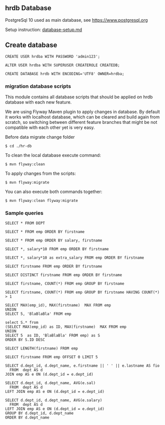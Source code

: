## hrdb Database ##

PostgreSql 10 used as main database, see https://www.postgresql.org

Setup instruction: [database-setup.md](database-setup.md) 


## Create database

    CREATE USER hrdba WITH PASSWORD 'admin123';
    
    ALTER USER hrdba WITH SUPERUSER CREATEROLE CREATEDB;
    
    CREATE DATABASE hrdb WITH ENCODING='UTF8' OWNER=hrdba;
    

### migration database scripts

This module contains all database scripts that should be applied on hrdb database with each new feature.  

We are using Flyway Maven plugin to apply changes in database.
By default it works with localhost database, which can be cleared and build again from scratch, so switching between different feature branches that might be not compatible with each other yet is very easy.

Before data migrate change folder

    $ cd ./hr-db

To clean the local database execute command:

    $ mvn flyway:clean

To apply changes from the scripts:

    $ mvn flyway:migrate

You can also execute both commands together:

    $ mvn flyway:clean flyway:migrate
    
    
### Sample queries

    SELECT * FROM DEPT
    
    SELECT * FROM emp ORDER BY firstname
    
    SELECT * FROM emp ORDER BY salary, firstname
    
    SELECT *, salary*10 FROM emp ORDER BY firstname
    
    SELECT *, salary*10 as extra_salary FROM emp ORDER BY firstname
    
    SELECT firstname FROM emp ORDER BY firstname
    
    SELECT DISTINCT firstname FROM emp ORDER BY firstname
    
    SELECT firstname, COUNT(*) FROM emp GROUP BY firstname
    
    SELECT firstname, COUNT(*) FROM emp GROUP BY firstname HAVING COUNT(*) > 1
    
    SELECT MAX(emp_id), MAX(firstname)  MAX FROM emp
    UNION 
    SELECT 5, 'BlaBlaBla' FROM emp
    
    select S.* from
    (SELECT MAX(emp_id) as ID, MAX(firstname)  MAX FROM emp
    UNION
    SELECT 5  as ID, 'BlaBlaBla' FROM emp) as S
    ORDER BY S.ID DESC
    
    SELECT LENGTH(firstname) FROM emp
    
    SELECT firstname FROM emp OFFSET 0 LIMIT 5
    
    SELECT d.dept_id, d.dept_name, e.firstname || ' ' || e.lastname AS fio 
      FROM  dept AS d
    JOIN emp AS e ON (d.dept_id = e.dept_id)
    
    SELECT d.dept_id, d.dept_name, AVG(e.sal)
      FROM  dept AS d
    LEFT JOIN emp AS e ON (d.dept_id = e.dept_id)
    
    SELECT d.dept_id, d.dept_name, AVG(e.salary)
      FROM  dept AS d
    LEFT JOIN emp AS e ON (d.dept_id = e.dept_id)
    GROUP BY d.dept_id, d.dept_name
    ORDER BY d.dept_name
    